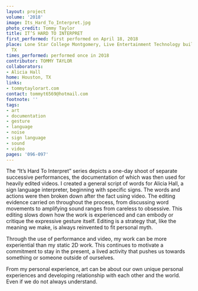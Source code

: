 ```yaml
---
layout: project
volume: '2018'
image: Its_Hard_To_Interpret.jpg
photo_credit: Tommy Taylor
title: IT’S HARD TO INTERPRET
first_performed: first performed on April 18, 2018
place: Lone Star College Montgomery, Live Entertainment Technology building, Conroe,
  TX
times_performed: performed once in 2018
contributor: TOMMY TAYLOR
collaborators:
- Alicia Hall
home: Houston, TX
links:
- tommytaylorart.com
contact: tommyt6569@hotmail.com
footnote: ''
tags:
- art
- documentation
- gesture
- language
- noise
- sign language
- sound
- video
pages: '096-097'
---
```


The “It’s Hard To Interpret” series depicts a one-day shoot of separate successive performances, the documentation of which was then used for heavily edited videos. I created a general script of words for Alicia Hall, a sign language interpreter, beginning with specific signs. The words and actions were then broken down after the fact using video. The editing evidence carried on throughout the process, from discussing word movements to amplifying sound ranges from careless to obsessive. This editing slows down how the work is experienced and can embody or critique the expressive gesture itself. Editing is a strategy that, like the meaning we make, is always reinvented to fit personal myth.

Through the use of performance and video, my work can be more experiential than my static 2D work. This continues to motivate a commitment to stay in the present, a lived activity that pushes us towards something or someone outside of ourselves.

From my personal experience, art can be about our own unique personal experiences and developing relationship with each other and the world. Even if we do not always understand.

